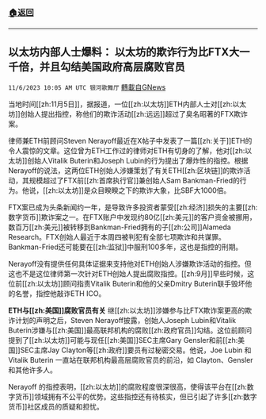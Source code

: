 ###  [:house:返回](README.md)
---


## 以太坊内部人士爆料： 以太坊的欺诈行为比FTX大一千倍，并且勾结美国政府高层腐败官员
`11/6/2023 10:05 AM UTC 银河歌舞厅` [轉載自GNews](https://gnews.org/articles/1929045)

当地时间[[zh:11月5日]]，据报道，一位[[zh:以太坊]]ETH内部人士对[[zh:以太坊]]创始人提出指控，称他们的欺诈活动[[zh:远远]]超过了臭名昭著的FTX欺诈案。

律师兼ETH前顾问Steven Nerayoff最近在X帖子中发表了一篇[[zh:关于]]ETH的令人震惊的文章。这位曾为ETH工作过的律师对ETH有切身的了解，他对[[zh:以太坊]]创始人Vitalik Buterin和Joseph Lubin的行为提出了爆炸性的指控。根据Nerayoff的说法，这两位ETH创始人涉嫌策划了有关ETH[[zh:区块链]]的欺诈活动，其规模超过了FTX前[[zh:首席执行官]]兼创始人Sam Bankman-Fried的行为。他说，[[zh:以太坊]]是众目睽睽之下的欺诈大象，比SBF大1000倍。

FTX案已成为头条新闻约一年，是导致许多投资者蒙受[[zh:经济]]损失的主要[[zh:数字货币]]欺诈案之一。在FTX账户中发现约80亿[[zh:美元]]的客户资金被挪用，数百万[[zh:美元]]被转移到Bankman-Fried拥有的子[[zh:公司]]Alameda Research。FTX创始人最近于本周四被判犯有全部七项欺诈和共谋罪。Bankman-Fried还可能要在[[zh:监狱]]中服刑100多年，这也是指控的刑期。

Nerayoff没有提供任何具体证据来支持他对ETH创始人涉嫌欺诈活动的指控。但这也不是这位律师第一次针对ETH创始人提出腐败指控。[[zh:9月]]早些时候，这位前[[zh:以太坊]]顾问指责Vitalik Buterin和他的父亲Dmitry Buterin联手毁坏他的名誉，指控他敲诈ETH ICO。

**ETH与[[zh:美国]]腐败官员有关**
继[[zh:以太坊]]涉嫌参与比FTX欺诈案更高的欺诈计划的声明之后，Steven Nerayoff披露，创始人Joseph Lubin和Vitalik Buterin涉嫌与[[zh:美国]]最高联邦机构的腐败[[zh:政府官员]]勾结。这位前顾问提到了[[zh:以太坊]]可能与现任[[zh:美国]]SEC主席Gary Gensler和前[[zh:美国]]SEC主席Jay Clayton等[[zh:政府]]要员有过秘密交易。他说，Joe Lubin 和 Vitalik Buterin 一直站在联邦机构最高层腐败官员的前沿，如 Clayton、Gensler 和其他许多人。

Nerayoff 的指控表明，[[zh:以太坊]]的腐败程度很深很高，使得该平台在[[zh:数字货币]]领域拥有不公平的优势。这些指控还有待核实，但已引起了许多[[zh:数字货币]]社区成员的质疑和担忧。


